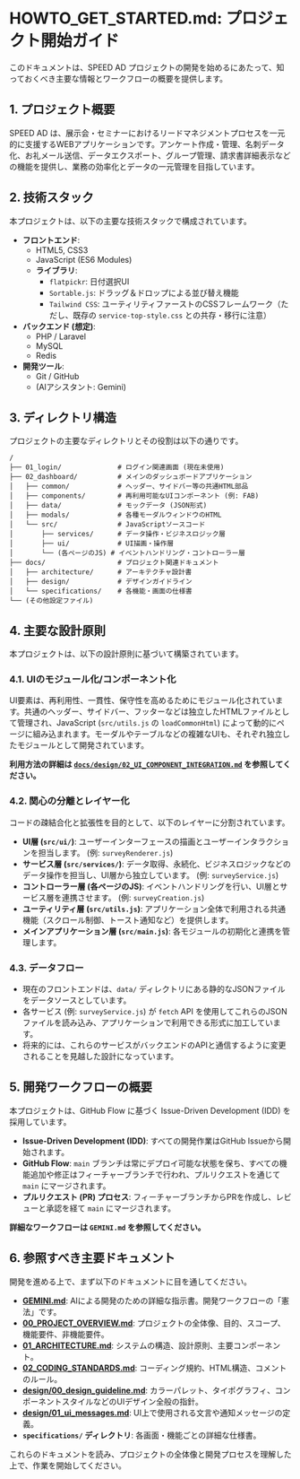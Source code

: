 # HOWTO_GET_STARTED.md: プロジェクト開始ガイド

このドキュメントは、SPEED AD プロジェクトの開発を始めるにあたって、知っておくべき主要な情報とワークフローの概要を提供します。

## 1. プロジェクト概要

SPEED AD は、展示会・セミナーにおけるリードマネジメントプロセスを一元的に支援するWEBアプリケーションです。アンケート作成・管理、名刺データ化、お礼メール送信、データエクスポート、グループ管理、請求書詳細表示などの機能を提供し、業務の効率化とデータの一元管理を目指しています。

## 2. 技術スタック

本プロジェクトは、以下の主要な技術スタックで構成されています。

- **フロントエンド**:
  - HTML5, CSS3
  - JavaScript (ES6 Modules)
  - **ライブラリ**:
    - `flatpickr`: 日付選択UI
    - `Sortable.js`: ドラッグ＆ドロップによる並び替え機能
    - `Tailwind CSS`: ユーティリティファーストのCSSフレームワーク（ただし、既存の `service-top-style.css` との共存・移行に注意）
- **バックエンド (想定)**:
  - PHP / Laravel
  - MySQL
  - Redis
- **開発ツール**:
  - Git / GitHub
  - (AIアシスタント: Gemini)

## 3. ディレクトリ構造

プロジェクトの主要なディレクトリとその役割は以下の通りです。

```
/
├── 01_login/              # ログイン関連画面 (現在未使用)
├── 02_dashboard/          # メインのダッシュボードアプリケーション
│   ├── common/            # ヘッダー、サイドバー等の共通HTML部品
│   ├── components/        # 再利用可能なUIコンポーネント (例: FAB)
│   ├── data/              # モックデータ (JSON形式)
│   ├── modals/            # 各種モーダルウィンドウのHTML
│   └── src/               # JavaScriptソースコード
│       ├── services/      # データ操作・ビジネスロジック層
│       ├── ui/            # UI描画・操作層
│       └── (各ページのJS) # イベントハンドリング・コントローラー層
├── docs/                  # プロジェクト関連ドキュメント
│   ├── architecture/      # アーキテクチャ設計書
│   ├── design/            # デザインガイドライン
│   └── specifications/    # 各機能・画面の仕様書
└── (その他設定ファイル)
```

## 4. 主要な設計原則

本プロジェクトは、以下の設計原則に基づいて構築されています。

### 4.1. UIのモジュール化/コンポーネント化

UI要素は、再利用性、一貫性、保守性を高めるためにモジュール化されています。共通のヘッダー、サイドバー、フッターなどは独立したHTMLファイルとして管理され、JavaScript (`src/utils.js` の `loadCommonHtml`) によって動的にページに組み込まれます。モーダルやテーブルなどの複雑なUIも、それぞれ独立したモジュールとして開発されています。

**利用方法の詳細は [`docs/design/02_UI_COMPONENT_INTEGRATION.md`](design/02_UI_COMPONENT_INTEGRATION.md) を参照してください。**

### 4.2. 関心の分離とレイヤー化

コードの疎結合化と拡張性を目的として、以下のレイヤーに分割されています。

- **UI層 (`src/ui/`)**: ユーザーインターフェースの描画とユーザーインタラクションを担当します。 (例: `surveyRenderer.js`)
- **サービス層 (`src/services/`)**: データ取得、永続化、ビジネスロジックなどのデータ操作を担当し、UI層から独立しています。 (例: `surveyService.js`)
- **コントローラー層 (各ページのJS)**: イベントハンドリングを行い、UI層とサービス層を連携させます。 (例: `surveyCreation.js`)
- **ユーティリティ層 (`src/utils.js`)**: アプリケーション全体で利用される共通機能（スクロール制御、トースト通知など）を提供します。
- **メインアプリケーション層 (`src/main.js`)**: 各モジュールの初期化と連携を管理します。

### 4.3. データフロー

- 現在のフロントエンドは、`data/` ディレクトリにある静的なJSONファイルをデータソースとしています。
- 各サービス (例: `surveyService.js`) が `fetch` API を使用してこれらのJSONファイルを読み込み、アプリケーションで利用できる形式に加工しています。
- 将来的には、これらのサービスがバックエンドのAPIと通信するように変更されることを見越した設計になっています。

## 5. 開発ワークフローの概要

本プロジェクトは、GitHub Flow に基づく Issue-Driven Development (IDD) を採用しています。

- **Issue-Driven Development (IDD)**: すべての開発作業はGitHub Issueから開始されます。
- **GitHub Flow**: `main` ブランチは常にデプロイ可能な状態を保ち、すべての機能追加や修正はフィーチャーブランチで行われ、プルリクエストを通じて `main` にマージされます。
- **プルリクエスト (PR) プロセス**: フィーチャーブランチからPRを作成し、レビューと承認を経て `main` にマージされます。

**詳細なワークフローは `GEMINI.md` を参照してください。**

## 6. 参照すべき主要ドキュメント

開発を進める上で、まず以下のドキュメントに目を通してください。

- **[GEMINI.md](GEMINI.md)**: AIによる開発のための詳細な指示書。開発ワークフローの「憲法」です。
- **[00_PROJECT_OVERVIEW.md](00_PROJECT_OVERVIEW.md)**: プロジェクトの全体像、目的、スコープ、機能要件、非機能要件。
- **[01_ARCHITECTURE.md](01_ARCHITECTURE.md)**: システムの構造、設計原則、主要コンポーネント。
- **[02_CODING_STANDARDS.md](02_CODING_STANDARDS.md)**: コーディング規約、HTML構造、コメントのルール。
- **[design/00_design_guideline.md](design/00_design_guideline.md)**: カラーパレット、タイポグラフィ、コンポーネントスタイルなどのUIデザイン全般の指針。
- **[design/01_ui_messages.md](design/01_ui_messages.md)**: UI上で使用される文言や通知メッセージの定義。
- **`specifications/` ディレクトリ**: 各画面・機能ごとの詳細な仕様書。

これらのドキュメントを読み、プロジェクトの全体像と開発プロセスを理解した上で、作業を開始してください。
